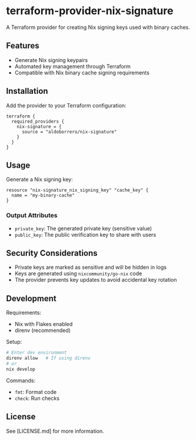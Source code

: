 # terraform-provider-nix-signature

A Terraform provider for creating Nix signing keys used with binary caches.

## Features

- Generate Nix signing keypairs
- Automated key management through Terraform
- Compatible with Nix binary cache signing requirements

## Installation

Add the provider to your Terraform configuration:

```hcl
terraform {
  required_providers {
    nix-signature = {
      source = "aldoborrero/nix-signature"
    }
  }
}
```

## Usage

Generate a Nix signing key:

```hcl
resource "nix-signature_nix_signing_key" "cache_key" {
  name = "my-binary-cache"
}
```

### Output Attributes

- `private_key`: The generated private key (sensitive value)
- `public_key`: The public verification key to share with users

## Security Considerations

- Private keys are marked as sensitive and will be hidden in logs
- Keys are generated using `nixcommunity/go-nix` code
- The provider prevents key updates to avoid accidental key rotation

## Development

Requirements:

- Nix with Flakes enabled
- direnv (recommended)

Setup:

```bash
# Enter dev environment
direnv allow   # If using direnv
# or
nix develop
```

Commands:

- `fmt`: Format code
- `check`: Run checks

## License

See [LICENSE.md] for more information.
